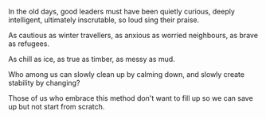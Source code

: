 In the old days,
good leaders must have been
quietly curious,
deeply intelligent,
ultimately inscrutable,
so loud sing their praise.

As cautious as winter travellers,
as anxious as worried neighbours,
as brave as refugees.

As chill as ice,
as true as timber,
as messy as mud.

Who among us can slowly clean up by calming down,
and slowly create stability by changing?

Those of us who embrace this method
don't want to fill up
so we can save up
but not start from scratch.

